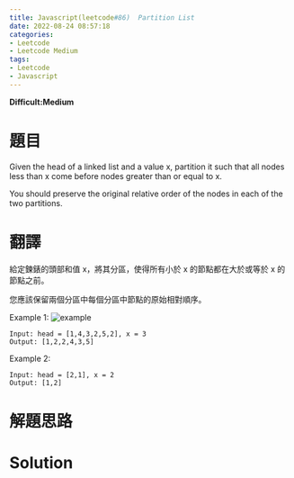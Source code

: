 ```yaml
---
title: Javascript(leetcode#86)  Partition List
date: 2022-08-24 08:57:18
categories: 
- Leetcode 
- Leetcode Medium 
tags:
- Leetcode
- Javascript
---
```


**Difficult:Medium**



# 題目
Given the head of a linked list and a value x, partition it such that all nodes less than x come before nodes greater than or equal to x.

You should preserve the original relative order of the nodes in each of the two partitions.
<!--more-->
# 翻譯
給定鍊錶的頭部和值 x，將其分區，使得所有小於 x 的節點都在大於或等於 x 的節點之前。

您應該保留兩個分區中每個分區中節點的原始相對順序。


Example 1:
![example](../image/leetcode/leetcode86.jpg "example")
```
Input: head = [1,4,3,2,5,2], x = 3
Output: [1,2,2,4,3,5]
```

Example 2:
```
Input: head = [2,1], x = 2
Output: [1,2]
```


# 解題思路

# Solution
```Javascript

```